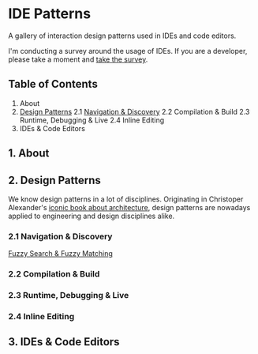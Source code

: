 IDE Patterns
============

A gallery of interaction design patterns used in IDEs and code editors.

I'm conducting a survey around the usage of IDEs. If you are a developer, please take a moment and [take the survey]().

## Table of Contents

1. About
2. [Design Patterns](#2-design-patterns)
  2.1 [Navigation & Discovery](#2-1-navigation-discovery)
  2.2 Compilation & Build
  2.3 Runtime, Debugging & Live
  2.4 Inline Editing
3. IDEs & Code Editors 

## 1. About

## 2. Design Patterns

We know design patterns in a lot of disciplines. Originating in Christoper Alexander's [iconic book about architecture](https://encrypted.google.com/search?q=A+Pattern+Language%3A+Towns%2C+Buildings%2C+Construction), design patterns are nowadays applied to engineering and design disciplines alike.

### 2.1 Navigation & Discovery

[Fuzzy Search & Fuzzy Matching](/patterns/fuzzy-search.md)

### 2.2 Compilation & Build

### 2.3 Runtime, Debugging & Live

### 2.4 Inline Editing

## 3. IDEs & Code Editors
